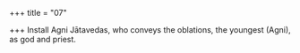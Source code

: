 +++
title = "07"

+++
Install Agni Jātavedas, who conveys the oblations, the youngest (Agni), as god and priest.